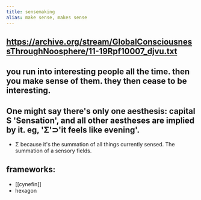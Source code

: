 ```yaml
---
title: sensemaking
alias: make sense, makes sense
---
```


## https://archive.org/stream/GlobalConsciousnessThroughNoosphere/11-19Rpf10007_djvu.txt

## you run into interesting people all the time. then you make sense of them. they then cease to be interesting.
## One might say there's only one aesthesis:  capital S 'Sensation', and all other aestheses are implied by it. eg, 'Σ'⊃'it feels like evening'. 
- Σ because it's the summation of all things currently sensed. The summation of a sensory fields.
## frameworks:
- [[cynefin]]
- hexagon
